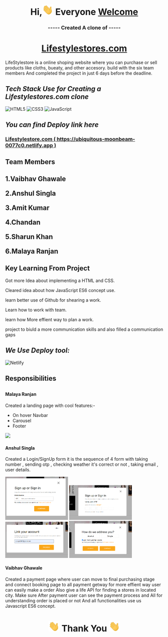 
<h1 align="center"> Hi,<img style="width: 35px;" src="https://raw.githubusercontent.com/ABSphreak/ABSphreak/master/gifs/Hi.gif" alt=""> Everyone <a href="https://reliable-llama-c038f5.netlify.app/" target="_blank"> Welcome </a></h1>
<h3 align="center" >-----  Created A clone of  -----</h3>
<h1 align="center"><a href="https://ubiquitous-moonbeam-0077c0.netlify.app/" target="_blank"> Lifestylestores.com</a></h1>

<p>
LifeStylestore is a online shoping website where you can purchase or sell products like cloths, bueaty, and other accesory. build with the six team members And completed the project in just 6 days before the deadline.
</p>

<h2 align="left"><i>Tech Stack Use for Creating a Lifestylestores.com clone</i></h2>
<div align="left">
<img alt="HTML5" src="https://img.shields.io/badge/html5-%23E34F26.svg?style=for-the-badge&logo=html5&logoColor=white"/>
<img alt="CSS3" src="https://img.shields.io/badge/css3-%231572B6.svg?style=for-the-badge&logo=css3&logoColor=white"/> 
<img alt="JavaScript" src="https://img.shields.io/badge/javascript-%23323330.svg?style=for-the-badge&logo=javascript&logoColor=%23F7DF1E"/>
</div>

<h2 align="left"><i>You can find Deploy link here</i></h2>
<h3 align="left"><a href="https://ubiquitous-moonbeam-0077c0.netlify.app/" target="_blank"> Lifestylestore.com ( https://ubiquitous-moonbeam-0077c0.netlify.app )</a></h3>


<h2>Team Members<h2>
<p>1.Vaibhav Ghawale </p>
<p>2.Anshul Singla </p>
<p>3.Amit Kumar</p>
<p>4.Chandan </p>
<p>5.Sharun Khan </p>
<p>6.Malaya Ranjan</p>


<h2>Key Learning From Project</h2>
<p>Got more Idea about implementing a HTML and CSS.</p>
<p>Cleared idea about how JavaScript ES6 concept use.</p>
<p>learn better use of Github for shearing a work.</p>
<p>Learn how to work with team.</p>
<p>learn how More effient way to plan a work.</p>
<p>project to biuld a more communication skills and also filled a communication gaps</p>

<h2 align="left"><i> We Use Deploy tool:</i></h2>
<div align="left">
  <img alt="Netlify" src="https://img.shields.io/badge/Netlify-00C7B7?style=for-the-badge&logo=netlify&logoColor=white"/>
</div>
<h2>Responsibilities<h2>
<h4> Malaya Ranjan </h4>
  <p> Created a landing page with cool features:-</p>
      <ul>
        <li>On hover Navbar</li>
        <li>Carousel</li>
        <li>Footer</li>
      </ul>
      <img src="LifeStyle-Collaboration\readMdImages\landingpageImage.png"/>

<h4>Anshul Singla</h4>
 <p> Created a Login/SignUp form it is the sequence of 4 form with taking number , sending otp , checking weather it's correct or not , taking email , user details. </p>
 <img style="width: 200px;" src="./readMdImages/signup1.png" alt="">
 <img style="width: 200px;" src="./readMdImages/signup2.png" alt="">
 <img style="width: 200px;" src="./readMdImages/signup3.png" alt="">
 <img style="width: 200px;" src="./readMdImages/signup4.png" alt="">

<h4>Vaibhav Ghawale </h4>
 <p> Created a payment page where user can move to final purchasing stage and connect booking page to all payment getway for more effient way user can easily make a order Also give a life API for finding a stores in located city. Make sure After payment user can see the payment process and All for understanding order is placed or not And all functionalities use us Javascript ES6 concept. </p>

  
<h1 align="center"> <img style="width: 35px;" src="https://raw.githubusercontent.com/ABSphreak/ABSphreak/master/gifs/Hi.gif" alt=""> Thank You <img style="width: 35px;" src="https://raw.githubusercontent.com/ABSphreak/ABSphreak/master/gifs/Hi.gif" alt=""> <a href="https://reliable-llama-c038f5.netlify.app/" target="_blank"> </a></h1>
